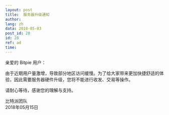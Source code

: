 ```yaml
---
layout: post
title:  服务器升级通知
author: 
lang: zh
data: 2018-05-03
post_id: 28
id: 28
ref: ad
time: 
---
```



亲爱的 Bitpie 用户：

由于近期用户量激增，导致部分地区访问缓慢。为了给大家带来更加快捷舒适的体验，因此需要服务器硬件升级，您将不能进行收发、交易等操作。

请耐心等待，感谢您的理解与支持。

比特派团队<br/>
2018年05月15日